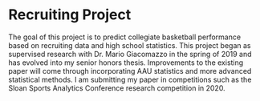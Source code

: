 # Recruiting Project #
The goal of this project is to predict collegiate basketball performance based on recruiting data and high school statistics.
This project began as supervised research with Dr. Mario Giacomazzo in the spring of 2019 and has evolved into my senior honors thesis. Improvements to the existing paper will come through incorporating AAU statistics and more advanced statistical methods. I am submitting my paper in competitions such as the Sloan Sports Analytics Conference research competition in 2020.